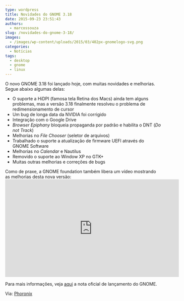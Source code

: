 ```yaml
---
type: wordpress
title: Novidades do GNOME 3.18
date: 2015-09-23 23:51:43
authors:
  - marcossouza
slug: /novidades-do-gnome-3-18/
images:
  - /images/wp-content/uploads/2015/03/402px-gnomelogo-svg.png
categories:
  - Notícias
tags:
  - desktop
  - gnome
  - linux
---
```


O novo GNOME 3.18 foi lançado hoje, com muitas novidades e melhorias. Segue abaixo algumas delas:
<ul>
	<li>O suporte a HiDPI (famosa tela Retina dos Macs) ainda tem alguns problemas, mas a versão 3.18 finalmente resolveu o problema de redimensionamento de cursor</li>
	<li>Um bug de longa data da NVIDIA foi corrigido</li>
	<li>Integração com o Google Drive</li>
	<li><em>Browser Epiphany</em> bloqueia propaganda por padrão e habilita o DNT (<em>Do not Track</em>)</li>
	<li>Melhorias no <em>File Chooser</em> (seletor de arquivos)</li>
	<li>Trabalhado o suporte a atualização de firmware UEFI através do GNOME Software</li>
	<li>Melhorias no <em>Calendar</em> e Nautilus</li>
	<li>Removido o suporte ao Window XP no GTK+</li>
	<li>Muitas outras melhorias e correções de bugs</li>
</ul>
Como de praxe, a GNOME foundation também libera um vídeo mostrando as melhorias desta nova versão:

<!--more-->

<iframe width="560" height="315" src="https://www.youtube.com/watch?v=xu0VSKvfNEI" frameborder="0" allowfullscreen></iframe>

Para mais informações, veja <a href="https://help.gnome.org/misc/release-notes/3.18/" target="_blank">aqui</a> a nota oficial de lançamento do GNOME.

Via: <a href="http://www.phoronix.com/scan.php?page=news_item&amp;px=GNOME-3.18-Features" target="_blank">Phoronix</a>